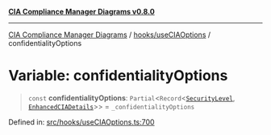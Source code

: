 [**CIA Compliance Manager Diagrams v0.8.0**](../../../README.md)

***

[CIA Compliance Manager Diagrams](../../../modules.md) / [hooks/useCIAOptions](../README.md) / confidentialityOptions

# Variable: confidentialityOptions

> `const` **confidentialityOptions**: `Partial`\<`Record`\<[`SecurityLevel`](../../../types/cia/type-aliases/SecurityLevel.md), [`EnhancedCIADetails`](../interfaces/EnhancedCIADetails.md)\>\> = `_confidentialityOptions`

Defined in: [src/hooks/useCIAOptions.ts:700](https://github.com/Hack23/cia-compliance-manager/blob/ab84d120f6a49e6faf7bc7924811e0da9b635211/src/hooks/useCIAOptions.ts#L700)
